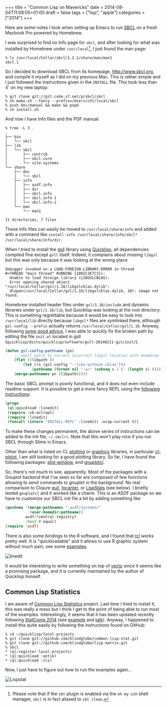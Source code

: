 +++
title = "Common Lisp on Mavericks"
date = 2014-08-04T11:08:05+01:00
draft = false
tags = ["lisp", "apple"]
categories = ["2014"]
+++

Here are some notes I took when setting up Emacs to run [SBCL](http://www.sbcl.org) on a fresh Macbook Pro powered by Homebrew.

I was surprised to find no Info page for `sbcl`, and after looking for what was installed by Homebrew under `/usr/local`[^1], I just found the man page:

```
% ls /usr/local/Cellar/sbcl/1.2.1/share/man/man1
sbcl.1
```

So I decided to download SBCL from its homepage, <http://www.sbcl.org>, and compile it myself as I did on my previous Mac. This is rather simple and I just followed the instructions given in the `INSTALL` file. This took less than 4' on my new laptop:

```
% git clone git://git.code.sf.net/p/sbcl/sbcl
% sh make.sh --fancy --prefix=/Users/chl/local/sbcl
% push doc/manual && make && popd
% sh install.sh
```

And now I have Info files and the PDF manual:

```
% tree -L 3 .
.
├── bin
│   └── sbcl
├── lib
│   └── sbcl
│       ├── contrib
│       ├── sbcl.core
│       └── site-systems
└── share
    ├── doc
    │   └── sbcl
    ├── info
    │   ├── asdf.info
    │   ├── dir
    │   ├── sbcl.info
    │   ├── sbcl.info-1
    │   └── sbcl.info-2
    └── man
        └── man1

11 directories, 7 files
```

These Info files can easily be moved to `/usr/local/share/info` and added with a command like `install-info /usr/local/share/info/sbcl* /usr/local/share/info/dir`.


When I tried to install the [gsll](http://common-lisp.net/project/gsll) library using [Quicklisp](http://www.quicklisp.org), all dependencies compiled fine except `gsll` itself. Indeed, it complains about missing `libgsl` but this was only because it was looking at the wrong place

```
debugger invoked on a LOAD-FOREIGN-LIBRARY-ERROR in thread
#<THREAD "main thread" RUNNING {1002C3E7C3}>:
  Unable to load foreign library (LIBGSLCBLAS).
  Error opening shared object "/usr/local/Cellar/gsl/1.16/libgslcblas.dylib":
  dlopen(/usr/local/Cellar/gsl/1.16/libgslcblas.dylib, 10): image not found.
```

Homebrew installed header files under `gsl/1.16/include` and dynamic libraries under `gsl/1.16/lib`, but Quicklisp was looking at the root directory. This is something regrettable because it would be easy to look into `/usr/local/lib` directly because `libgsl*` files are symlinked there, although `gsl-config --prefix` actually returns `/usr/local/Cellar/gsl/1.16`. Anyway, following [some good advice](http://permalink.gmane.org/gmane.lisp.gsll/292), I was able to quickly fix the broken path by editing the file `init.el` located in gsll (`quicklisp/dists/quicklisp/software/gsll-20140211-git/init/`).

```lisp
(defun gsl-config-pathname (pn)
    ;; small patch to correct incorrect libgsl location with Homebrew
    (flet ((libpath ()
        (let ((s (gsl-config "--libs-without-cblas")))
            (pathname (format nil "~a/" (subseq s 2 (- (length s) 6)))))))
    (merge-pathnames pn (libpath)))))
```

The basic SBCL prompt is poorly functional, and it does not even include readline support. It is possible to get a more fancy REPL using the [following instructions](http://articulate-lisp.com/env:sbcl-setup.html):

```lisp
(progn
 (ql:quickload :linedit)
 (require :sb-aclrepl)
 (require :linedit)
 (funcall (intern "INSTALL-REPL" :linedit) :wrap-current t))
```

To make these changes permanent, the above series of instructions can be added to the init file, `~/.sbclrc`. Note that this won't play nice if you run SBCL through Slime in Emacs.

Other than what is listed on CL [plotting](http://cliki.net/plotting) or [graphics](http://www.cliki.net/graphics%20library) libraries, in particular [cl-plplot](http://common-lisp.net/project/cl-plplot/), I am still looking for a good plotting library. So far, I have found the following packages: [plot-window](https://github.com/bhyde/plot-window), and [gnuplotcl](https://github.com/maccallum/gnuplotcl).

So, there's not much to see, apparently. Most of the packages with a Gnuplot backend that I've seen so far are composed of few functions allowing to send commands to gnuplot in the background. No real comparison to Clojure [quil](https://github.com/quil/quil), [Incanter](http://incanter.org), or [LispStats](https://github.com/blindglobe/common-lisp-stat) (see below). I briefly tested `gnuplotcl` and it worked like a charm. This is an ASDF package so we have to customize our SBCL init file a bit by adding something like

```lisp
(pushnew '(merge-pathnames ".asdf/systems/"
           (user-homedir-pathname))
         asdf:*central-registry*
         :test #'equal)
(require 'asdf)
```

There is also some bindings to the R software, and I found that [rcl](http://common-lisp.net/project/rcl/) works pretty well. It is "quickloadable" and it allows to use R graphic system without much pain; see some [examples](http://common-lisp.net/project/rcl/examples.html).

![linedit](/img/2014-08-04-08-32-16.png)

It would be interesting to write something on top of [vecto](http://www.xach.com/lisp/vecto/) since it seems like a promising package, and it is currently maintained by the author of Quicklisp himself.

## Common Lisp Statistics

I am aware of [Common Lisp Statistics](https://github.com/blindglobe/common-lisp-stat) project. Last time I tried to install it, this was really a mess but I think I get to the point of being able to run most of the examples. Interestingly, it seems that it has been updated recently following [StatComp 2014](http://sysbio.uni-ulm.de/ocs/index.php/statcomp/statcomp14) (see <i class="fa fa-file-code-o fa-1x"></i> [example](https://github.com/blindglobe/common-lisp-stat/blob/master/examples/020-dataframeBuilding.lisp) and <i class="fa fa-file-code-o fa-1x"></i> [talk](https://github.com/blindglobe/common-lisp-stat/blob/master/Doc/talks/Rossini-Reisensburg-2014-StatComp.tex)). Anyway, I happened to install this quite easily by following the instructions found on GitHub:

    % cd ~/quicklisp/local-projects
    % git clone git://github.com/blindglobe/common-lisp-stat.git
    % git clone git://github.com/blindglobe/lisp-matrix.git
    % sbcl
    * (ql:register-local-projects)
    * (ql:quickload :antik)
    * (ql:quickload :cls)

Now, I just have to figure out how to run the examples again...

![Lispstat](/img/2014-08-04-13-48-10.png)


[^1]: Please note that if the `sbt` plugin is enabled via the `oh-my-zsh` shell manager, `sbcl` is in fact aliased to `sbt clean`.

